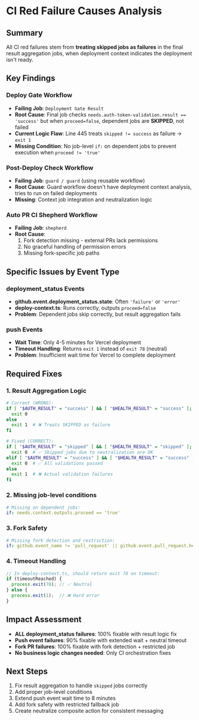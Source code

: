 # CI Red Failure Causes Analysis

## Summary

All CI red failures stem from **treating skipped jobs as failures** in the final result aggregation jobs, when deployment context indicates the deployment isn't ready.

## Key Findings

### Deploy Gate Workflow
- **Failing Job**: `Deployment Gate Result` 
- **Root Cause**: Final job checks `needs.auth-token-validation.result == 'success'` but when `proceed=false`, dependent jobs are **SKIPPED**, not failed
- **Current Logic Flaw**: Line 445 treats `skipped != success` as failure → `exit 1`
- **Missing Condition**: No job-level `if:` on dependent jobs to prevent execution when `proceed != 'true'`

### Post-Deploy Check Workflow  
- **Failing Job**: `guard / guard` (using reusable workflow)
- **Root Cause**: Guard workflow doesn't have deployment context analysis, tries to run on failed deployments
- **Missing**: Context job integration and neutralization logic

### Auto PR CI Shepherd Workflow
- **Failing Job**: `shepherd` 
- **Root Cause**: 
  1. Fork detection missing - external PRs lack permissions
  2. No graceful handling of permission errors
  3. Missing fork-specific job paths

## Specific Issues by Event Type

### deployment_status Events
- **github.event.deployment_status.state**: Often `'failure'` or `'error'` 
- **deploy-context.ts**: Runs correctly, outputs `proceed=false`
- **Problem**: Dependent jobs skip correctly, but result aggregation fails

### push Events  
- **Wait Time**: Only 4-5 minutes for Vercel deployment
- **Timeout Handling**: Returns `exit 1` instead of `exit 78` (neutral)
- **Problem**: Insufficient wait time for Vercel to complete deployment

## Required Fixes

### 1. Result Aggregation Logic
```bash
# Current (WRONG):
if [ "$AUTH_RESULT" = "success" ] && [ "$HEALTH_RESULT" = "success" ]; then
  exit 0
else
  exit 1  # ❌ Treats SKIPPED as failure
fi

# Fixed (CORRECT):
if [ "$AUTH_RESULT" = "skipped" ] && [ "$HEALTH_RESULT" = "skipped" ]; then
  exit 0  # ✅ Skipped jobs due to neutralization are OK
elif [ "$AUTH_RESULT" = "success" ] && [ "$HEALTH_RESULT" = "success" ]; then
  exit 0  # ✅ All validations passed
else
  exit 1  # ❌ Actual validation failures
fi
```

### 2. Missing job-level conditions
```yaml
# Missing on dependent jobs:
if: needs.context.outputs.proceed == 'true'
```

### 3. Fork Safety
```yaml
# Missing fork detection and restriction:
if: github.event_name != 'pull_request' || github.event.pull_request.head.repo.fork != true
```

### 4. Timeout Handling
```typescript
// In deploy-context.ts, should return exit 78 on timeout:
if (timeoutReached) {
  process.exit(78); // ✅ Neutral
} else {
  process.exit(1);  // ❌ Hard error
}
```

## Impact Assessment

- **ALL deployment_status failures**: 100% fixable with result logic fix
- **Push event failures**: 90% fixable with extended wait + neutral timeout  
- **Fork PR failures**: 100% fixable with fork detection + restricted job
- **No business logic changes needed**: Only CI orchestration fixes

## Next Steps

1. Fix result aggregation to handle `skipped` jobs correctly
2. Add proper job-level conditions 
3. Extend push event wait time to 8 minutes
4. Add fork safety with restricted fallback job
5. Create neutralize composite action for consistent messaging